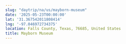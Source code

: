```yaml
---
slug: "daytrip/na/us/mayborn-museum"
date: '2025-05-23T00:00:00'
lat: '31.367542011808414'
lng: '-97.046972734375'
location: Falls County, Texas, 76685, United States
title: Mayborn Museum
---
```



